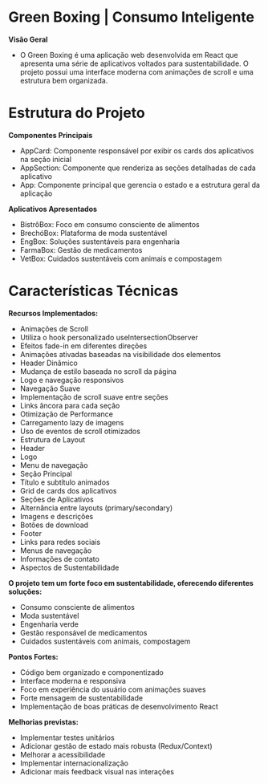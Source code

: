 # Green Boxing | Consumo Inteligente

**Visão Geral**
- O Green Boxing é uma aplicação web desenvolvida em React que apresenta uma série de aplicativos voltados para sustentabilidade. O projeto possui uma interface moderna com animações de scroll e uma estrutura bem organizada.
  
# Estrutura do Projeto
**Componentes Principais**
- AppCard: Componente responsável por exibir os cards dos aplicativos na seção inicial
- AppSection: Componente que renderiza as seções detalhadas de cada aplicativo
- App: Componente principal que gerencia o estado e a estrutura geral da aplicação

**Aplicativos Apresentados**
- BistrôBox: Foco em consumo consciente de alimentos
- BrechóBox: Plataforma de moda sustentável
- EngBox: Soluções sustentáveis para engenharia
- FarmaBox: Gestão de medicamentos
- VetBox: Cuidados sustentáveis com animais e compostagem
  
# Características Técnicas
**Recursos Implementados:** </br>
- Animações de Scroll
- Utiliza o hook personalizado useIntersectionObserver
- Efeitos fade-in em diferentes direções
- Animações ativadas baseadas na visibilidade dos elementos
- Header Dinâmico
- Mudança de estilo baseada no scroll da página
- Logo e navegação responsivos
- Navegação Suave
- Implementação de scroll suave entre seções
- Links âncora para cada seção
- Otimização de Performance
- Carregamento lazy de imagens
- Uso de eventos de scroll otimizados
- Estrutura de Layout
- Header
- Logo
- Menu de navegação
- Seção Principal
- Título e subtítulo animados
- Grid de cards dos aplicativos
- Seções de Aplicativos
- Alternância entre layouts (primary/secondary)
- Imagens e descrições
- Botões de download
- Footer
- Links para redes sociais
- Menus de navegação
- Informações de contato
- Aspectos de Sustentabilidade
  
**O projeto tem um forte foco em sustentabilidade, oferecendo diferentes soluções:**
- Consumo consciente de alimentos
- Moda sustentável
- Engenharia verde
- Gestão responsável de medicamentos
- Cuidados sustentáveis com animais, compostagem
  
**Pontos Fortes:**
- Código bem organizado e componentizado
- Interface moderna e responsiva
- Foco em experiência do usuário com animações suaves
- Forte mensagem de sustentabilidade
- Implementação de boas práticas de desenvolvimento React

**Melhorias previstas:**
- Implementar testes unitários
- Adicionar gestão de estado mais robusta (Redux/Context)
- Melhorar a acessibilidade
- Implementar internacionalização
- Adicionar mais feedback visual nas interações
